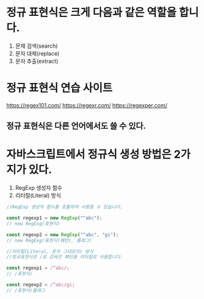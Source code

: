 # 정규 표현식은 크게 다음과 같은 역할을 합니다.

1. 문재 검색(search)
2. 문자 대체(replace)
3. 문자 추출(extract)    

# 정규 표현식 연습 사이트
https://regex101.com/
https://regexr.com/
https://regexper.com/


## 정규 표현식은 다른 언어에서도 쓸 수 있다.    


# 자바스크립트에서 정규식 생성 방법은 2가지가 있다.
1. RegExp 생성자 함수
2. 리터럴(Literal) 방식

```js
//RegExp 생성자 함수를 호출하여 사용할 수 있습니다.

const regexp1 = new RegExp("^abc");
// new RegExg(표현식)

const regexp2 = new RegExp("^abc", "gi");
// new RegExg(표현식(패턴), 플래그)

//리터럴(Literal, 문자 그대로의) 방식
//정규표현식은 /로 감싸진 패턴을 리터럴로 사용합니다.

const regexp1 = /^abc/;
// /표현식/

const regexp2 = /^abc/gi;
// /표현식/플래그
```